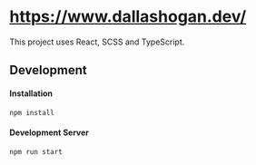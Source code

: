 # https://www.dallashogan.dev/

This project uses React, SCSS and TypeScript.

## Development

#### Installation

`npm install`

#### Development Server

`npm run start`
